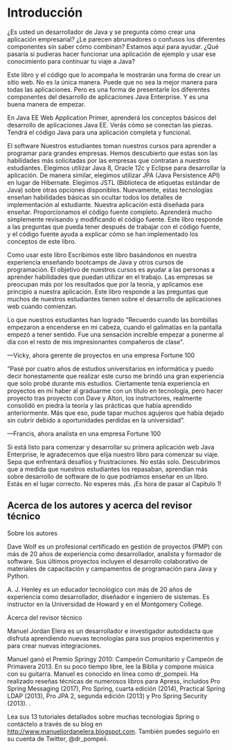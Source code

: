 # Introducción
¿Es usted un desarrollador de Java y se pregunta cómo crear una aplicación empresarial? ¿Le parecen abrumadores o confusos los diferentes componentes sin saber cómo combinan? Estamos aquí para ayudar. ¿Qué pasaría si pudieras hacer funcionar una aplicación de ejemplo y usar ese conocimiento para continuar tu viaje a Java?

Este libro y el código que lo acompaña le mostrarán una forma de crear un sitio web. No es la única manera. Puede que no sea la mejor manera para todas las aplicaciones. Pero es una forma de presentarle los diferentes componentes del desarrollo de aplicaciones Java Enterprise. Y es una buena manera de empezar.

En Java EE Web Application Primer, aprenderá los conceptos básicos del desarrollo de aplicaciones Java EE. Verás cómo se conectan las piezas. Tendrá el código Java para una aplicación completa y funcional.

El software
Nuestros estudiantes toman nuestros cursos para aprender a programar para grandes empresas. Hemos descubierto que estas son las habilidades más solicitadas por las empresas que contratan a nuestros estudiantes. Elegimos utilizar Java 8, Oracle 12c y Eclipse para desarrollar la aplicación. De manera similar, elegimos utilizar JPA (Java Persistence API) en lugar de Hibernate. Elegimos JSTL (Biblioteca de etiquetas estándar de Java) sobre otras opciones disponibles. Nuevamente, estas tecnologías enseñan habilidades básicas sin ocultar todos los detalles de implementación al estudiante. Nuestra aplicación está diseñada para enseñar. Proporcionamos el código fuente completo. Aprenderá mucho simplemente revisando y modificando el código fuente. Este libro responde a las preguntas que pueda tener después de trabajar con el código fuente, y el código fuente ayuda a explicar cómo se han implementado los conceptos de este libro.

Como usar este libro
Escribimos este libro basándonos en nuestra experiencia enseñando bootcamps de Java y otros cursos de programación. El objetivo de nuestros cursos es ayudar a las personas a aprender habilidades que puedan utilizar en el trabajo. Las empresas se preocupan más por los resultados que por la teoría, y aplicamos ese principio a nuestra aplicación. Este libro responde a las preguntas que muchos de nuestros estudiantes tienen sobre el desarrollo de aplicaciones web cuando comienzan.

Lo que nuestros estudiantes han logrado
“Recuerdo cuando las bombillas empezaron a encenderse en mi cabeza, cuando el galimatías en la pantalla empezó a tener sentido. Fue una sensación increíble empezar a ponerme al día con el resto de mis impresionantes compañeros de clase”.

—Vicky, ahora gerente de proyectos en una empresa Fortune 100

“Pasé por cuatro años de estudios universitarios en informática y puedo decir honestamente que realizar este curso me brindó una gran experiencia que solo probé durante mis estudios. Ciertamente tenía experiencia en proyectos en mi haber al graduarme con un título en tecnología, pero hacer proyecto tras proyecto con Dave y Alton, los instructores, realmente consolidó en piedra la teoría y las prácticas que había aprendido anteriormente. Más que eso, pude tapar muchos agujeros que había dejado sin cubrir debido a oportunidades perdidas en la universidad”.

—Francis, ahora analista en una empresa Fortune 100

Si está listo para comenzar y desarrollar su primera aplicación web Java Enterprise, le agradecemos que elija nuestro libro para comenzar su viaje. Sepa que enfrentará desafíos y frustraciones. No estás solo. Descubrimos que a medida que nuestros estudiantes los repasaban, aprendían más sobre desarrollo de software de lo que podríamos enseñar en un libro. Estás en el lugar correcto. No esperes más. ¡Es hora de pasar al Capítulo 1!

## Acerca de los autores y acerca del revisor técnico
Sobre los autores

Dave Wolf es un profesional certificado en gestión de proyectos (PMP) con más de 20 años de experiencia como desarrollador, analista y formador de software. Sus últimos proyectos incluyen el desarrollo colaborativo de materiales de capacitación y campamentos de programación para Java y Python.


A. J. Henley es un educador tecnológico con más de 20 años de experiencia como desarrollador, diseñador e ingeniero de sistemas. Es instructor en la Universidad de Howard y en el Montgomery College.

Acerca del revisor técnico

Manuel Jordan Elera es un desarrollador e investigador autodidacta que disfruta aprendiendo nuevas tecnologías para sus propios experimentos y para crear nuevas integraciones.

Manuel ganó el Premio Springy 2010: Campeón Comunitario y Campeón de Primavera 2013. En su poco tiempo libre, lee la Biblia y compone música con su guitarra. Manuel es conocido en línea como dr_pompeii. Ha realizado reseñas técnicas de numerosos libros para Apress, incluidos Pro Spring Messaging (2017), Pro Spring, cuarta edición (2014), Practical Spring LDAP (2013), Pro JPA 2, segunda edición (2013) y Pro Spring Security (2013). .

Lea sus 13 tutoriales detallados sobre muchas tecnologías Spring o contáctelo a través de su blog en http://www.manueljordanelera.blogspot.com. También puedes seguirlo en su cuenta de Twitter, @dr_pompeii.
